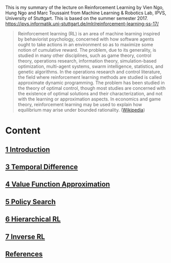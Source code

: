 This is my summary of the lecture on Reinforcement Learning by Vien Ngo, Hung Ngo and Marc Toussaint from Machine Learning & Robotics Lab, IPVS, University of Stuttgart. This is based on the summer semester 2017. https://ipvs.informatik.uni-stuttgart.de/mlr/reinforcement-learning-ss-17/

> Reinforcement learning (RL) is an area of machine learning inspired by behaviorist psychology, concerned with how software agents ought to take actions in an environment so as to maximize some notion of cumulative reward. The problem, due to its generality, is studied in many other disciplines, such as game theory, control theory, operations research, information theory, simulation-based optimization, multi-agent systems, swarm intelligence, statistics, and genetic algorithms. In the operations research and control literature, the field where reinforcement learning methods are studied is called approximate dynamic programming. The problem has been studied in the theory of optimal control, though most studies are concerned with the existence of optimal solutions and their characterization, and not with the learning or approximation aspects. In economics and game theory, reinforcement learning may be used to explain how equilibrium may arise under bounded rationality.
([Wikipedia](https://en.wikipedia.org/wiki/Reinforcement_learning))

# Content
## [1 Introduction](1_Introduction)
## [3 Temporal Difference](3_temp_diff.md)
## [4 Value Function Approximation](4_approx.md)
## [5 Policy Search](5_policy_search.md)
## [6 Hierarchical RL](6_hierarchical_RL.md)
## [7 Inverse RL](7_inverse.md)

## [References](references.md)
